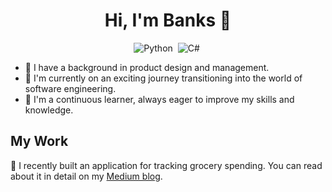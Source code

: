 <div align="center">

# Hi, I'm Banks 👋

![Python](https://img.shields.io/badge/-Python-333333?style=flat&logo=python)&nbsp;
![C#]([https://img.shields.io/badge/-Csharp-333333?style=flat&logo=csharp])&nbsp;


</div>

- 💼 I have a background in product design and management.
- 🚀 I'm currently on an exciting journey transitioning into the world of software engineering.
- 🌱 I'm a continuous learner, always eager to improve my skills and knowledge.

## My Work

📝 I recently built an application for tracking grocery spending. You can read about it in detail on my [Medium blog](https://medium.com/@ThisIsBankole/building-aki-32a3f62727b2).




